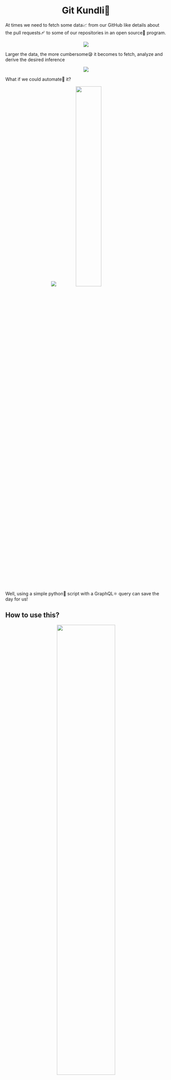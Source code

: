 <h1 align = "center">Git Kundli📑</h1>

At times we need to fetch some data📈 from our GitHub like details about the pull requests🩹 to some of our repositories in an open source🤝 program. 

<p align = "center"><img src = "https://media.giphy.com/media/3osxYc2axjCJNsCXyE/giphy.gif"></p>

Larger the data, the more cumbersome😪 it becomes to fetch, analyze and derive the desired inference

<p align = "center"><img src = "https://media.giphy.com/media/l2JhpjWPccQhsAMfu/giphy.gif"></p>

What if we could automate🤖 it?

<p align = "center"><img src = "<p align = "center"><img src = "https://media.giphy.com/media/fwfbJvRNHb5sI/giphy.gif" width = 40%></p>

Well, using a simple python🐍 script with a GraphQL⚛ query can save the day for us!

## How to use this?
<p align = "center"><img src = "https://media.giphy.com/media/26AHPxxnSw1L9T1rW/giphy.gif" width = 60%></p>

- I assume you have Anaconda installed in your operating system and set to path. If not, please visit this [link](https://docs.anaconda.com/anaconda/install/) and do it
- Clone or Download this repository ⏬
- Open the Terminal 🐱‍💻
- Move inside 👉 the your cloned copy of the repo 

```cd GitKundli```
- Now make sure you have all the dependencies🧱 

```pip install -r requirements.txt```

- Visit this [link](https://github.com/settings/tokens) and Click on ```Generate new token```
- Intially select all the options. [ Note: Later on you can come back, delete this token and generate a new one with only the permissions you think are necessary]
- Don't forget to give a name to the token ( say ```gitkundli``` )
- Copy the alphanumeric value of the taken [and save it in a text file for future reference. Remember you can only access this once on GitHub]
- Now add an environment variable to your system such that name is ```GITHUB_TOKEN``` and value is the one you copied earlier. 
- Return back inside your cloned repo ```GitKundli```
- Now let's run our script and store our results in a csv file ```python gitkundli.py```

<h2 align = 'center'>License 📜</h2>
<p align = 'center'><img src = 'https://media.giphy.com/media/XfD8VJDUurgMjNEP72/giphy.gif' width = 40%></p>

[MIT License](./LICENSE)
